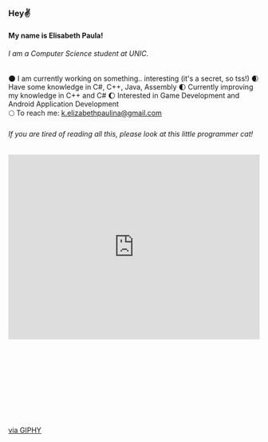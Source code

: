 ### Hey✌️ 
#### My name is Elisabeth Paula!
###### I am a Computer Science student at UNIC. 
###### 

🌑 I am currently working on something.. interesting (it's a secret, so tss!) 
🌒 Have some knowledge in C#, C++, Java, Assembly
🌓 Currently improving my knowledge in C++ and C#
🌔 Interested in Game Development and Android Application Development   
🌕 To reach me: k.elizabethpaulina@gmail.com

###### If you are tired of reading all this, please look at this little programmer cat!

<div style="width:100%;height:0;padding-bottom:105%;position:relative;"><iframe src="https://giphy.com/embed/3oKIPnAiaMCws8nOsE" width="100%" height="70%" style="position:absolute" frameBorder="0" class="giphy-embed" allowFullScreen></iframe></div><p><a href="https://giphy.com/gifs/cat-kitten-computer-3oKIPnAiaMCws8nOsE">via GIPHY</a></p>
